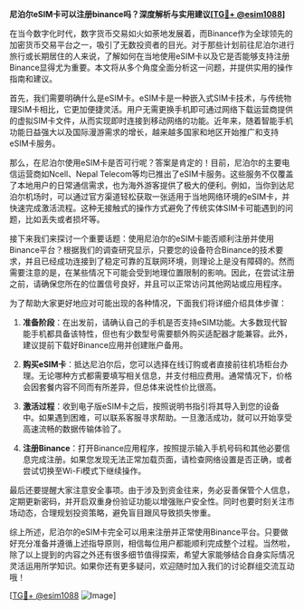 **尼泊尔eSIM卡可以注册binance吗？深度解析与实用建议[[TG💪+ @esim1088](https://t.me/s/esim1088)]**

在当今数字化时代，数字货币交易如火如荼地发展着，而Binance作为全球领先的加密货币交易平台之一，吸引了无数投资者的目光。对于那些计划前往尼泊尔进行旅行或长期居住的人来说，了解如何在当地使用eSIM卡以及它是否能够支持注册Binance显得尤为重要。本文将从多个角度全面分析这一问题，并提供实用的操作指南和建议。

首先，我们需要明确什么是eSIM卡。eSIM卡是一种嵌入式SIM卡技术，与传统物理SIM卡相比，它更加便捷灵活。用户无需更换手机即可通过网络下载运营商提供的虚拟SIM卡文件，从而实现即时连接到移动网络的功能。近年来，随着智能手机功能日益强大以及国际漫游需求的增长，越来越多国家和地区开始推广和支持eSIM卡服务。

那么，在尼泊尔使用eSIM卡是否可行呢？答案是肯定的！目前，尼泊尔的主要电信运营商如Ncell、Nepal Telecom等均已推出了eSIM卡服务。这些服务不仅覆盖了本地用户的日常通信需求，也为海外游客提供了极大的便利。例如，当你到达尼泊尔机场时，可以通过官方渠道轻松获取一张适用于当地网络环境的eSIM卡，并快速完成激活流程。这种无接触式的操作方式避免了传统实体SIM卡可能遇到的问题，比如丢失或者损坏等。

接下来我们来探讨一个重要话题：使用尼泊尔的eSIM卡能否顺利注册并使用Binance平台？根据我们的调查研究显示，只要您的设备符合Binance的技术要求，并且已经成功连接到了稳定可靠的互联网环境，则理论上是没有障碍的。然而需要注意的是，在某些情况下可能会受到地理位置限制的影响。因此，在尝试注册之前，请确保您所在的位置信号良好，并且可以正常访问其他网站或应用程序。

为了帮助大家更好地应对可能出现的各种情况，下面我们将详细介绍具体步骤：

1. **准备阶段**：在出发前，请确认自己的手机是否支持eSIM功能。大多数现代智能手机都具备该特性，但也有少数型号需要额外购买适配器才能兼容。此外，建议提前下载好Binance应用并创建账户备用。

2. **购买eSIM卡**：抵达尼泊尔后，您可以选择在线订购或者直接前往机场柜台办理。无论哪种方式都需要填写相关信息，并支付相应费用。通常情况下，价格会因套餐内容不同而有所差异，但总体来说性价比很高。

3. **激活过程**：收到电子版eSIM卡之后，按照说明书指引将其导入到您的设备中。如果遇到困难，可以联系客服寻求帮助。一旦激活成功，就可以开始享受高速流畅的数据传输体验了。

4. **注册Binance**：打开Binance应用程序，按照提示输入手机号码和其他必要信息完成注册。如果您发现无法正常加载页面，请检查网络设置是否正确，或者尝试切换至Wi-Fi模式下继续操作。

最后还要提醒大家注意安全事项。由于涉及到资金往来，务必妥善保管个人信息，定期更新密码，并开启双重身份验证功能以增强账户安全性。同时也要时刻关注市场动态，合理规划投资策略，避免盲目跟风导致损失惨重。

综上所述，尼泊尔的eSIM卡完全可以用来注册并正常使用Binance平台。只要做好充分准备并遵循上述指导原则，相信每位用户都能顺利完成整个过程。当然啦，除了以上提到的内容之外还有很多细节值得探索，希望大家能够结合自身实际情况灵活运用所学知识。如果你还有更多疑问，欢迎随时加入我们的讨论群组交流互动哦！

[[TG💪+ @esim1088](https://t.me/s/esim1088) ![Image](https://i.postimg.cc/4NQfJmqS/Snipaste-2025-05-13-00-14-12.png)]